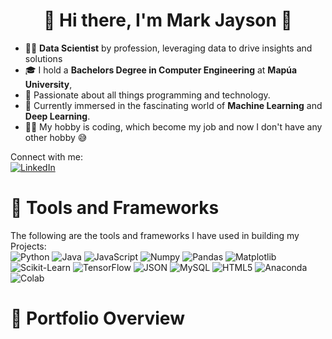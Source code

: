 <h1 align = "center">👋 Hi there, I'm Mark Jayson 👋</h1>  

<ul>
<li>👨‍💻 <strong>Data Scientist</strong> by profession, leveraging data to drive insights and solutions</li>
<li>🎓 I hold a <strong>Bachelors Degree in Computer Engineering</strong> at <strong>Mapúa University</strong>,</li>
<li>🌟 Passionate about all things programming and technology.</li>
<li>🧠 Currently immersed in the fascinating world of <strong>Machine Learning</strong> and <strong>Deep Learning</strong>.</li>
<li>👨‍💻 My hobby is coding, which become my job and now I don&#39;t have any other hobby 😅</li>
</ul>
<p>Connect with me:<br><a href="https://www.linkedin.com/in/markjdc/"><img src="https://img.shields.io/badge/linkedin-%230077B5.svg?style=for-the-badge&logo=linkedin&logoColor=white" alt="LinkedIn"></a> </p>
<h1 id="🔨-tools-and-frameworks">🔨 Tools and Frameworks</h1>
<p>The following are the tools and frameworks I have used in building my Projects:<br><img src="https://img.shields.io/badge/Python-FFD43B?style=for-the-badge&logo=python&logoColor=darkgreen" alt="Python">
<img src="https://img.shields.io/badge/java-%23ED8B00.svg?style=for-the-badge&logo=openjdk&logoColor=white" alt="Java">
<img src="https://img.shields.io/badge/javascript-%23323330.svg?style=for-the-badge&logo=javascript&logoColor=%23F7DF1E" alt="JavaScript">
<img src="https://img.shields.io/badge/Numpy-777BB4?style=for-the-badge&logo=numpy&logoColor=white" alt="Numpy">
<img src="https://img.shields.io/badge/Pandas-2C2D72?style=for-the-badge&logo=pandas&logoColor=white" alt="Pandas">
<img src="https://img.shields.io/badge/Matplotlib-%23ffffff.svg?style=for-the-badge&logo=Matplotlib&logoColor=black" alt="Matplotlib">
<img src="https://img.shields.io/badge/scikit--learn-%23F7931E.svg?style=for-the-badge&logo=scikit-learn&logoColor=white" alt="Scikit-Learn">
<img src="https://img.shields.io/badge/TensorFlow-%23FF6F00.svg?style=for-the-badge&logo=TensorFlow&logoColor=white" alt="TensorFlow">
<img src="https://img.shields.io/badge/json-5E5C5C?style=for-the-badge&logo=json&logoColor=white" alt="JSON">
<img src="https://img.shields.io/badge/MySQL-00000F?style=for-the-badge&logo=mysql&logoColor=white" alt="MySQL">
<img src="https://img.shields.io/badge/html5-%23E34F26.svg?style=for-the-badge&logo=html5&logoColor=white" alt="HTML5">
<img src="https://img.shields.io/badge/conda-342B029.svg?&style=for-the-badge&logo=anaconda&logoColor=white" alt="Anaconda">
<img src="https://img.shields.io/badge/Colab-F9AB00?style=for-the-badge&logo=googlecolab&color=525252" alt="Colab"></p>
<h1 id="📘-portfolio-overview">📘 Portfolio Overview</h1>
